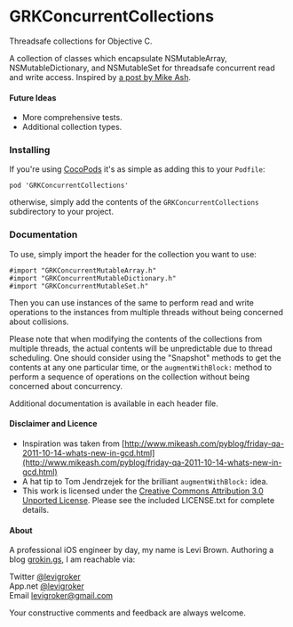 GRKConcurrentCollections
===========
Threadsafe collections for Objective C.

A collection of classes which encapsulate NSMutableArray, NSMutableDictionary, and NSMutableSet for
threadsafe concurrent read and write access. Inspired by [a post by Mike Ash](http://www.mikeash.com/pyblog/friday-qa-2011-10-14-whats-new-in-gcd.html).

#### Future Ideas

* More comprehensive tests.
* Additional collection types.

### Installing

If you're using [CocoPods](http://cocopods.org) it's as simple as adding this to your
`Podfile`:

	pod 'GRKConcurrentCollections'

otherwise, simply add the contents of the `GRKConcurrentCollections` subdirectory to your
project.

### Documentation

To use, simply import the header for the collection you want to use:

	#import "GRKConcurrentMutableArray.h"
	#import "GRKConcurrentMutableDictionary.h"
	#import "GRKConcurrentMutableSet.h"
    
Then you can use instances of the same to perform read and write operations to the
instances from multiple threads without being concerned about collisions.

Please note that when modifying the contents of the collections from multiple threads, the
actual contents will be unpredictable due to thread scheduling. One should consider using
the "Snapshot" methods to get the contents at any one particular time, or the
`augmentWithBlock:` method to perform a sequence of operations on the collection without
being concerned about concurrency.

Additional documentation is available in each header file.

#### Disclaimer and Licence

* Inspiration was taken from [http://www.mikeash.com/pyblog/friday-qa-2011-10-14-whats-new-in-gcd.html](http://www.mikeash.com/pyblog/friday-qa-2011-10-14-whats-new-in-gcd.html)
* A hat tip to Tom Jendrzejek for the brilliant `augmentWithBlock:` idea.
* This work is licensed under the [Creative Commons Attribution 3.0 Unported License](http://creativecommons.org/licenses/by/3.0/).
  Please see the included LICENSE.txt for complete details.

#### About

A professional iOS engineer by day, my name is Levi Brown. Authoring a blog
[grokin.gs](http://grokin.gs), I am reachable via:

Twitter [@levigroker](https://twitter.com/levigroker)  
App.net [@levigroker](https://alpha.app.net/levigroker)  
Email [levigroker@gmail.com](mailto:levigroker@gmail.com)  

Your constructive comments and feedback are always welcome.
